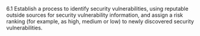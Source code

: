 6.1 Establish a process to identify security 
vulnerabilities, using reputable outside 
sources for security vulnerability information, 
and assign a risk ranking (for example, as 
high, medium or low) to newly 
discovered security vulnerabilities. 

